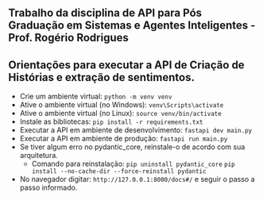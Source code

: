 ## Trabalho da disciplina de API para Pós Graduação em Sistemas e Agentes Inteligentes - Prof. Rogério Rodrigues

## Orientações para executar a API de Criação de Histórias e extração de sentimentos.

- Crie um ambiente virtual: `python -m venv venv`
- Ative o ambiente virtual (no Windows): `venv\Scripts\activate`
- Ative o ambiente virtual (no Linux): `source venv/bin/activate`
- Instale as bibliotecas: `pip install -r requirements.txt`
- Executar a API em ambiente de desenvolvimento:
`fastapi dev main.py`
- Executar a API em ambiente de produção: `fastapi run main.py`
- Se tiver algum erro no pydantic_core, reinstale-o de acordo com sua arquitetura.
    - Comando para reinstalação: `pip uninstall pydantic_core`
                   `pip install --no-cache-dir --force-reinstall pydantic`
- No navegador digitar: `http://127.0.0.1:8000/docs#/` e seguir o passo a passo informado.

